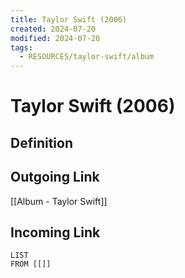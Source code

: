 ```yaml
---
title: Taylor Swift (2006)
created: 2024-07-20
modified: 2024-07-20
tags:
  - RESOURCES/taylor-swift/album
---
```

# Taylor Swift (2006)
## Definition

## Outgoing Link
[[Album - Taylor Swift]]
## Incoming Link
```dataview
LIST
FROM [[]]
```

